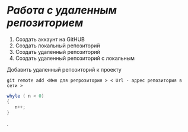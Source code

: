 # ***Работа с удаленным репозиторием***

1. Создать аккаунт на GitHUB
2. Создать локальный репозиторий
3. Создать удаленный репозиторий
4. Создать удаленный репозиторий с локальным
   
Добавить удаленный репозиторий к проекту

```
git remote add <Имя для репрозитория > < Url - адрес репозитория в сети >
```

``` C#
whyle ( n < 0)
{
   n++;
}
```
.
